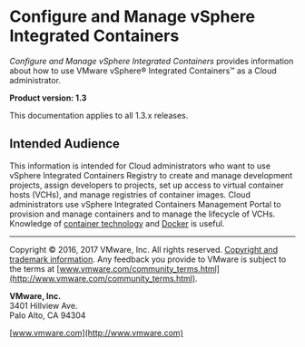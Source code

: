 # Configure and Manage vSphere Integrated Containers

*Configure and Manage vSphere Integrated Containers* provides information about how to use VMware vSphere&reg; Integrated Containers&trade; as a Cloud administrator.

**Product version: 1.3**

This documentation applies to all 1.3.x releases.

## Intended Audience

This information is intended for Cloud administrators who want to use vSphere Integrated Containers Registry to create and manage development projects, assign developers to projects, set up access to virtual container hosts (VCHs), and manage registries of container images. Cloud administrators use vSphere Integrated Containers Management Portal to provision and manage containers and to manage the lifecycle of VCHs. Knowledge of [container technology](https://en.wikipedia.org/wiki/Operating-system-level_virtualization) and [Docker](https://docs.docker.com/) is useful.

----------

Copyright &copy; 2016, 2017 VMware, Inc. All rights reserved. [Copyright and trademark information](http://pubs.vmware.com/copyright-trademark.html). Any feedback you provide to VMware is subject to the terms at [www.vmware.com/community_terms.html](http://www.vmware.com/community_terms.html).

**VMware, Inc.**<br>
3401 Hillview Ave.<br>
Palo Alto, CA 94304

[www.vmware.com](http://www.vmware.com)